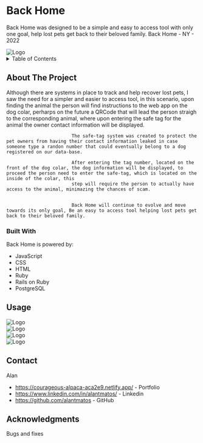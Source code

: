 # Back Home
Back Home was designed to be a simple and easy to access tool with only one goal, help lost pets get back to their beloved family.
                    Back Home - NY - 2022

<div>
<img src="https://res.cloudinary.com/dlnhzrsfv/image/upload/v1674406610/Back%20Home/Screenshot_2023-01-22_115048_igibte.png" alt="Logo" >
</div>


<!-- TABLE OF CONTENTS -->
<details>
  <summary>Table of Contents</summary>
  <ol>
    <li>
      <a href="#about-the-project">About The Project</a>
      <ul>
        <li><a href="#built-with">Built With</a></li>
      </ul>
    </li>
    <li>
      <a href="#getting-started">Getting Started</a>
      <ul>
        <li><a href="#prerequisites">Prerequisites</a></li>
        <li><a href="#installation">Installation</a></li>
      </ul>
    </li>
    <li><a href="#usage">Usage</a></li>
    <li><a href="#contact">Contact</a></li>
    <li><a href="#acknowledgments">Acknowledgments</a></li>
  </ol>
</details>



<!-- ABOUT THE PROJECT -->
## About The Project



Although there are systems in place to track and help recover lost pets, I saw the need for 
                            a simpler and easier to access tool, in this scenario, upon finding the animal the person will find instructions to the web app on the dog colar,
                            perharps on the future a QRCode that will lead the person straigh to the corresponding animal, where upon entering the safe tag for the animal the owner contact information
                            will be displayed.

                            The safe-tag system was created to protect the pet owners from having their contact information leaked in case someone type a randon number that could eventually belong to a dog registered on our data-base.

                            After entering the tag number, located on the front of the dog colar, the dog information will be displayed, to proceed the person need to enter the safe-tag, which is located on the inside of the colar, this 
                            step will require the person to actually have access to the animal, minimazing the chances of scam.
                            
                            
                            Back Home will continue to evolve and move towards its only goal, Be an easy to access tool helping lost pets get back to their beloved family.
                        





### Built With

Back Home is powered by: 


* JavaScript
* CSS
* HTML
* Ruby
* Rails on Ruby
* PostgreSQL





<!-- USAGE EXAMPLES -->
## Usage


<div>
<img src="https://res.cloudinary.com/dlnhzrsfv/image/upload/v1674406610/Back%20Home/Screenshot_2023-01-22_115551_xu1t5z.png" alt="Logo" >
</div>
<div>
<img src="https://res.cloudinary.com/dlnhzrsfv/image/upload/v1674406610/Back%20Home/Screenshot_2023-01-22_115354_n4yyuh.png" alt="Logo" >
</div>
<div>
<img src="https://res.cloudinary.com/dlnhzrsfv/image/upload/v1674406610/Back%20Home/Screenshot_2023-01-22_115407_zyksg5.png" alt="Logo" >
</div>
<div>
<img src="https://res.cloudinary.com/dlnhzrsfv/image/upload/v1674406610/Back%20Home/Screenshot_2023-01-22_115515_c5a43v.png" alt="Logo" >
</div>





<!-- CONTACT -->
## Contact

Alan 
* https://courageous-alpaca-aca2e9.netlify.app/ - Portfolio
* https://www.linkedin.com/in/alantmatos/ -  Linkedin
* https://github.com/alantmatos - GitHub





<!-- ACKNOWLEDGMENTS -->
## Acknowledgments

Bugs and fixes 







